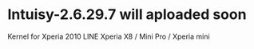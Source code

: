 Intuisy-2.6.29.7 will aploaded soon 
================

Kernel for Xperia 2010 LINE Xperia X8 / Mini Pro / Xperia mini
